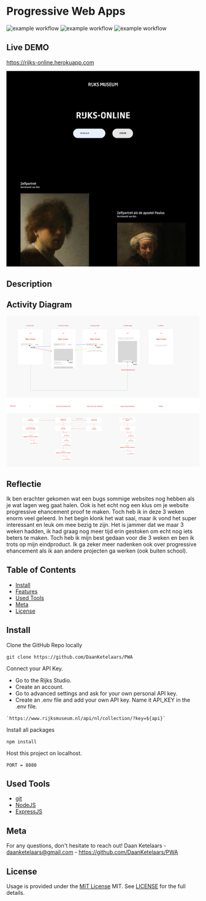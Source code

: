 # Progressive Web Apps

![example workflow](https://img.shields.io/github/languages/count/DaanKetelaars/PWA?style=flat-square)
![example workflow](https://img.shields.io/github/last-commit/DaanKetelaars/PWA?style=flat-square)
![example workflow](https://img.shields.io/github/repo-size/DaanKetelaars/PWA?style=flat-square)


## Live DEMO
https://rijks-online.herokuapp.com

<img src="screenshot.png" alt="example of the live application" />

## Description


## Activity Diagram
<img src="activity-diagram.jpg" alt="activity diagram" />

## Reflectie
Ik ben erachter gekomen wat een bugs sommige websites nog hebben als je wat lagen weg gaat halen. Ook is het echt nog een klus om je website progressive ehancement proof te maken. Toch heb ik in deze 3 weken enorm veel geleerd. In het begin klonk het wat saai, maar ik vond het super interessant en leuk om mee bezig te zijn. Het is jammer dat we maar 3 weken hadden, ik had graag nog meer tijd erin gestoken om echt nog iets beters te maken. Toch heb ik mijn best gedaan voor die 3 weken en ben ik trots op mijn eindproduct. Ik ga zeker meer nadenken ook over progressive ehancement als ik aan andere projecten ga werken (ook buiten school).

## Table of Contents

- [Install](#install)
- [Features](#features)
- [Used Tools](#used-tools)
- [Meta](#meta)
- [License](#license)

## Install

Clone the GitHub Repo locally
```
git clone https://github.com/DaanKetelaars/PWA
```

Connect your API Key.

- Go to the Rijks Studio.
- Create an account.
- Go to advanced settings and ask for your own personal API key.
- Create an .env file and add your own API key. Name it API_KEY in the .env file.
```
`https://www.rijksmuseum.nl/api/nl/collection/?key=${api}`
```

Install all packages
```
npm install
```

Host this project on localhost. 
```
PORT = 8080
```

## Used Tools

- [git](https://git-scm.com/)
- [NodeJS](https://node.jshttps://nodejs.org)
- [ExpressJS](https://expressjs.com/)

## Meta
For any questions, don't hesitate to reach out!
Daan Ketelaars - daanketelaars@gmail.com - https://github.com/DaanKetelaars/PWA

## License

Usage is provided under the [MIT License](https://github.com/git/git-scm.com/blob/master/MIT-LICENSE.txt) MIT. See [LICENSE](https://github.com/DaanKetelaars/PWA/blob/master/LICENSE) for the full details.


